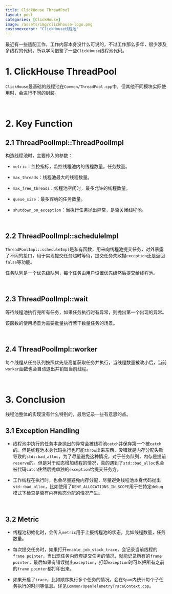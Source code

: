 ```yaml
---
title: ClickHouse ThreadPool  
layout: post
categories: [ClickHouse]
image: /assets/img/clickhouse-logo.png
customexcerpt: "ClickHouse线程池"
---
```


最近有一些适配工作，工作内容本身没什么可说的，不过工作那么多年，很少涉及多线程的代码，所以学习借鉴了一些`ClickHouse`线程池代码。

# 1. ClickHouse ThreadPool

`ClickHouse`最基础的线程池在`Common/ThreadPool.cpp`中，但其他不同模块实际使用时，会进行不同的封装。

<br>

# 2. Key Function

## 2.1 ThreadPoolImpl::ThreadPoolImpl

构造线程池时，主要传入的参数：

- `metric`：监控指标，监控线程池内的线程数量，任务数量。

- `max_threads`：线程池最大的线程数量。

- `max_free_threads`：线程池空闲时，最多允许的线程数量。

- `queue_size`：最多容纳的任务数量。

- `shutdown_on_exception`：当执行任务抛出异常，是否关闭线程池。

<br>

## 2.2 ThreadPoolImpl::scheduleImpl

`ThreadPoolImpl::scheduleImpl`是私有函数，用来向线程池提交任务，对外暴露了不同的接口，用于实现提交任务超时等待，提交任务失败抛`exception`还是返回`false`等功能。

任务队列是一个优先级队列，每个任务由用户设置优先级然后提交给线程池。

<br>

## 2.3 ThreadPoolImpl::wait

等待线程池执行完所有任务，如果任务执行时有异常，则抛出第一个出现的异常。

该函数的使用场景为需要批量执行若干数量任务的场景。

<br>

## 2.4 ThreadPoolImpl::worker

每个线程从任务队列按照优先级高低获取任务并执行，当线程数量被改小后，当前`worker`函数也会自动退出并销毁当前线程。

<br>

# 3. Conclusion

线程池整体的实现没有什么特别的，最后记录一些有意思的点。

## 3.1 Exception Handling

- 线程池中执行的任务本身抛出的异常会被线程池`catch`并保存第一个被`catch`的。但是线程池本身代码执行也可能`throw`出来东西，没错就是内存分配失败导致的`std::bad_alloc`，为了尽量避免这种情况，对于任务队列，内存是提前`reserve`的。但是对于动态增加线程的情况，真的遇到了`std::bad_alloc`也会被代码`catch`住然后抛单独的`exception`给提交任务方。

- 工作线程在执行时，也会尽量避免内存分配，尽量避免线程池本身代码抛出`std::bad_alloc`，比如使用了`DENY_ALLOCATIONS_IN_SCOPE`用于在特定`debug`模式下检查是否有内存动态分配的情况产生。

<br>

## 3.2 Metric

- 线程池初始化时，会传入`metric`用于上报线程池的状态，比如线程数量，任务数量。

- 每次提交任务时，如果打开`enable_job_stack_trace`，会记录当前线程的`frame pointer`，当出现任务内嵌套提交任务的情况，就能记录所有的`frame pointer`，最后如果有错误抛出`exception`，打印`exception`时可以把所有之前的`frame pointer`都打印出来。

- 如果开启了`trace`，比如顺序执行多个任务的情况，会在`Span`内统计每个子任务执行的时间等信息。详见`Common/OpenTelemetryTraceContext.cpp`。


